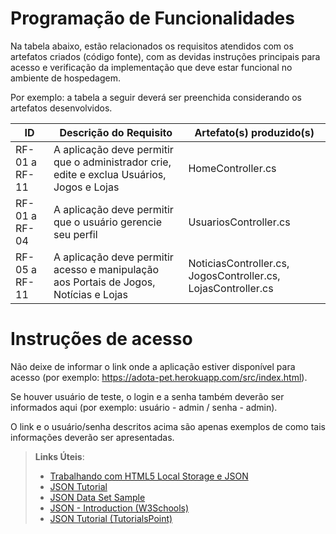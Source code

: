 # Programação de Funcionalidades


Na tabela abaixo, estão relacionados os requisitos atendidos com os artefatos criados (código fonte), com as devidas instruções principais para acesso e verificação da implementação que deve estar funcional no ambiente de hospedagem.

Por exemplo: a tabela a seguir deverá ser preenchida considerando os artefatos desenvolvidos.

|ID    | Descrição do Requisito  | Artefato(s) produzido(s) |
|------|-----------------------------------------|----|
|RF-01 a RF-11| A aplicação deve permitir que o administrador crie, edite e exclua Usuários, Jogos e Lojas | HomeController.cs | 
|RF-01 a RF-04 | A aplicação deve permitir que o usuário gerencie seu perfil   |  UsuariosController.cs |
|RF-05 a RF-11 | A aplicação deve permitir acesso e manipulação aos Portais de Jogos, Notícias e Lojas   |  NoticiasController.cs, JogosController.cs, LojasController.cs |


# Instruções de acesso

Não deixe de informar o link onde a aplicação estiver disponível para acesso (por exemplo: https://adota-pet.herokuapp.com/src/index.html).

Se houver usuário de teste, o login e a senha também deverão ser informados aqui (por exemplo: usuário - admin / senha - admin).

O link e o usuário/senha descritos acima são apenas exemplos de como tais informações deverão ser apresentadas.

> **Links Úteis**:
>
> - [Trabalhando com HTML5 Local Storage e JSON](https://www.devmedia.com.br/trabalhando-com-html5-local-storage-e-json/29045)
> - [JSON Tutorial](https://www.w3resource.com/JSON)
> - [JSON Data Set Sample](https://opensource.adobe.com/Spry/samples/data_region/JSONDataSetSample.html)
> - [JSON - Introduction (W3Schools)](https://www.w3schools.com/js/js_json_intro.asp)
> - [JSON Tutorial (TutorialsPoint)](https://www.tutorialspoint.com/json/index.htm)
